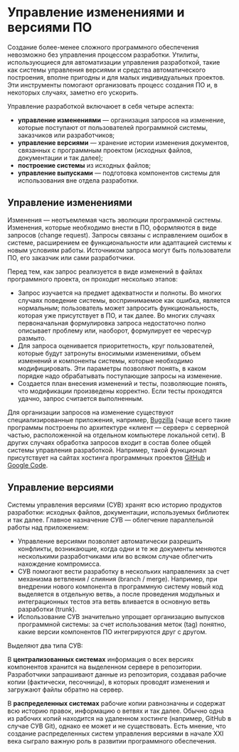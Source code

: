 # Управление изменениями и версиями ПО

Создание более-менее сложного программного обеспечения невозможно без управления процессом разработки.
Утилиты, использующиеся для автоматизации управления разработкой, такие как системы управления версиями 
и средства автоматического построения, вполне пригодны и для малых индивидуальных проектов. 
Эти инструменты помогают организовать процесс создания ПО и, в некоторых случаях, заметно его ускорить.

Управление разработкой включаюет в себя четыре аспекта:

  * **управление изменениями** — организация запросов на изменение, которые поступают от пользователей программной системы, 
    заказчиков или разработчиков;
  * **управление версиями** — хранение истории изменения документов, связанных с программным проектом 
    (исходных файлов, документации и так далее);
  * **построение системы** из исходных файлов;
  * **управление выпусками** — подготовка компонентов системы для использования вне отдела разработки.

## Управление изменениями

Изменения — неотъемлемая часть эволюции программной системы. Изменения, которые необходимо внести в ПО, 
оформляются в виде запросов (change request). Запросы связаны с исправлением ошибок в системе, 
расширением ее функциональности или адаптацией системы к новым условиям работы. Источником запроса могут быть пользователи ПО, 
его заказчик или сами разработчики.

Перед тем, как запрос реализуется в виде изменений в файлах программного проекта, он проходит несколько этапов:

  * Запрос изучается на предмет адекватности и полноты. Во многих случаях поведение системы, воспринимаемое как ошибка, 
    является нормальным; пользователь может запросить функциональность, которая уже присутствует в ПО, и так далее. 
    Во многих случаях первоначальная формулировка запроса недостаточно полно описывает проблему или, наоборот, 
    формулирует ее чересчур размыто.
  * Для запроса оценивается приоритетность, круг пользователей, которые будут затронуты вносимыми изменениями, 
    объем изменений и компоненты системы, которые необходимо модифицировать. Эти параметры позволяют понять, 
    в каком порядке надо обрабатывать поступающие запросы на изменение.
  * Создается план внесения изменений и тесты, позволяющие понять, что модификации произведены корректно. 
    Если тесты проходятся удачно, запрос считается выполненным.

Для организации запросов на изменение существуют специализированные приложения, например, [Bugzilla][1] 
(чаще всего такие программы построены по архитектуре «клиент — сервер» с серверной частью, расположенной 
на отдельном компьютере локальной сети). В других случаях обработка запросов входит в состав более общей системы 
управления разработкой. Например, такой функционал присутствует на сайтах хостинга программных проектов [GitHub][2] и [Google Code][3].

## Управление версиями

Системы управления версиями (СУВ) хранят всю историю продуктов разработки: исходных файлов, документации, 
используемых библиотек и так далее. Главное назначение СУВ — облегчение параллельной работы над приложением:

  * Управление версиями позволяет автоматически разрешить конфликты, возникающие, когда одни и те же документы 
    меняются несколькими разработчиками или во всяком случае облегчить нахождение компромисса.
  * СУВ помогают вести разработку в нескольких направлениях за счет механизма ветвления / слияния (branch / merge). 
    Например, при внедрении нового компонента в программную систему новый код выделяется в отдельную ветвь, 
    а после проведения модульных и интеграционных тестов эта ветвь вливается в основную ветвь разработки (trunk).
  * Использование СУВ значительно упрощает организацию выпусков программной системы: за счет использования меток (tag) понятно, 
    какие версии компонентов ПО интегрируются друг с другом.

Выделяют два типа СУВ:

В **централизованных системах** информация о всех версиях компонентов хранится на выделенном сервере в репозитории. 
Разработчики запрашивают данные из репозитория, создавая рабочие копии (фактически, песочницы), 
в которых проводят изменения и загружают файлы обратно на сервер.

В **распределенных системах** рабочие копии равнозначны и содержат всю историю правок, информацию о ветвях и так далее. 
Обычно одна из рабочих копий находится на удаленном хостинге (например, GitHub в случае СУВ Git), 
однако ее может и не существовать. Есть мнение, что создание распределенных систем управления версиями в начале XXI века 
сыграло важную роль в развитии программного обеспечения.

[1]: https://www.bugzilla.org/
[2]: https://github.com/
[3]: https://code.google.com/

